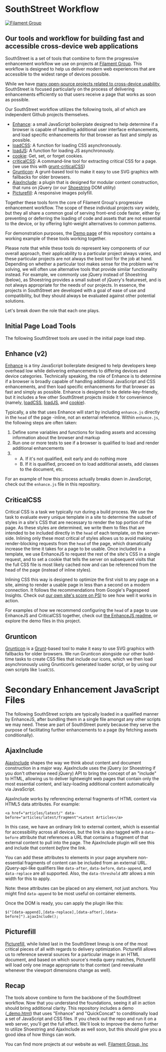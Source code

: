 # SouthStreet Workflow

[![Filament Group](http://filamentgroup.com/images/fg-logo-positive-sm-crop.png) ](http://www.filamentgroup.com/)

## Our tools and workflow for building fast and accessible cross-device web applications

SouthStreet is a set of tools that combine to form the progressive enhancement workflow we use on projects at [Filament Group](http://filamentgroup.com). This workflow is designed to help us deliver modern web experiences that are accessible to the widest range of devices possible.

While we have [many open-source projects related to cross-device usability](http://filamentgroup.com/code/), SouthStreet is focused particularly on the process of delivering enhancements efficiently so that users receive a page that works as soon as possible.

Our SouthStreet workflow utilizes the following tools, all of which are independent Github projects themselves.  

- [Enhance](https://github.com/filamentgroup/enhance): a small JavaScript boilerplate designed to help determine if a browser is capable of handling additional user interface enhancements, and load specific enhancements for that browser as fast and simply as possible.
- [loadCSS](https://github.com/filamentgroup/loadCSS): A function for loading CSS asynchronously.
- [loadJS](https://github.com/filamentgroup/loadJS): A function for loading JS asynchronously.
- [cookie](https://github.com/filamentgroup/cookie): Get, set, or forget cookies.
- [criticalCSS](https://github.com/filamentgroup/criticalcss/): A command-line tool for extracting critical CSS for a page. (we use this with [grunt-criticalCSS](https://github.com/filamentgroup/grunt-criticalcss/))
- [Grunticon](https://github.com/filamentgroup/grunticon): A grunt-based tool to make it easy to use SVG graphics with fallbacks for older browsers.
- [AjaxInclude](https://github.com/filamentgroup/Ajax-Include-Pattern/): a plugin that is designed for modular content construction, that runs on jQuery (or our [Shoestring](https://github.com/filamentgroup/shoestring) DOM utility)
- [Picturefill](https://github.com/scottjehl/picturefill/): A responsive images polyfill.

Together these tools form the core of Filament Group's progressive enhancement workflow. The scope of these individual projects vary widely, but they all share a common goal of serving front-end code faster, either by preventing or deferring the loading of code and assets that are not essential to the device, or by offering light-weight alternatives to common patterns. 

For demonstration purposes, the [Demo page](http://filamentgroup.github.io/Southstreet/demo.html) of this repository contains a working example of these tools working together.

Please note that while these tools do represent key components of our overall approach, their applicability to a particular project always varies, and these particular projects are not always the best tool for the job at hand. Depending on whether a particular tool makes sense for the problem we're solving, we will often use alternative tools that provide similar functionality instead. For example, we commonly use jQuery instead of Shoestring (below), as Shoestring provides a small subset of jQuery's featureset, and is not always appropriate for the needs of our projects. In essence, the projects in SouthStreet are developed with a goal of ease of use and compatibility, but they should always be evaluated against other potential solutions. 

Let's break down the role that each one plays.

## Initial Page Load Tools

The following SouthStreet tools are used in the initial page load step.

## Enhance (v2)

[Enhance](https://github.com/filamentgroup/enhance) is a tiny JavaScript boilerplate designed to help developers keep overhead low while delivering enhancements to differing devices and device categories. Technically speaking, the role of Enhance is to determine if a browser is broadly capable of handling additional JavaScript and CSS enhancements, and then load specific enhancements for that browser as fast and simply as possible. Enhance is designed to be delete-key-friendly, but it includes a few other SouthStreet projects inside it for convenience (namely, [loadCSS](https://github.com/filamentgroup/loadCSS), [loadJS](https://github.com/filamentgroup/loadJS), and [cookie](https://github.com/filamentgroup/cookie)).

Typically, a site that uses Enhance will start by including `enhance.js` directly in the `head` of the page -inline, not an external reference. Within `enhance.js`, the following steps are often taken:

1. Define some variables and functions for loading assets and accessing information about the browser and markup
2. Run one or more tests to see if a browser is qualified to load and render additional enhancements
3.   
	- A. If it's not qualified, exit early and do nothing more
	- B. If it is qualified, proceed on to load additional assets, add classes to the document, etc.


For an example of how this process actually breaks down in JavaScript, check out the `enhance.js` file in this repository.

## CriticalCSS
Critical CSS is a task we typically run during a build process. We use the task to evaluate every unique template in a site to determine the subset of styles in a site's CSS that are necessary to render the top portion of the page. As these styles are determined, we write them to files that are intended to be included directly in the `head` of each template, on the server-side. Inlining only these most critical of styles allows us to avoid making render-blocking requests from the `head` of the page, which dramatically increase the time it takes for a page to be usable. Once included in a template, we use EnhanceJS to request the rest of the site's CSS in a single request, and to set a cookie that tells the server on subsequent visits that the full CSS file is most likely cached now and can be referenced from the head of the page (instead of inline styles).

Inlining CSS this way is designed to optimize the first visit to any page on a site, aiming to render a usable page in less than a second on a modern connection. It follows the recommendations from Google's Pagespeed Insights. Check out [our own site's score on PSI](https://developers.google.com/speed/pagespeed/insights/?url=filamentgroup.com) to see how well it works in action.

For examples of how we recommend configuring the `head` of a page to use EnhanceJS and CriticalCSS together, check out [the EnhanceJS readme](https://github.com/filamentgroup/enhance#how-to-use), or explore the demo files in this project.


## Grunticon 

[Grunticon](https://github.com/filamentgroup/grunticon) is a [Grunt](http://gruntjs.com/)-based tool to make it easy to use SVG graphics with fallbacks for older browsers. We run Grunticon alongside our other build-time tasks to create CSS files that include our icons, which we then load asynchronously using Grunticon’s generated loader script, or by using our own scripts like `loadCSS`.

# Secondary Enhancement JavaScript Files

The following SouthStreet scripts are typically loaded in a qualified manner by EnhanceJS, after bundling them in a single file amongst any other scripts we may need. These are part of SouthStreet purely because they serve the purpose of facilitating further enhancements to a page (by fetching assets conditionally).

## AjaxInclude

[AjaxInclude](https://github.com/filamentgroup/Ajax-Include-Pattern) shapes the way we think about content and document construction in a major way. AjaxInclude uses the jQuery (or Shoestring if you don't otherwise need jQuery) API to bring the concept of an "include" to HTML, allowing us to deliver lightweight web pages that contain only the most essential content, and lazy-loading additional content automatically via JavaScript.

AjaxInclude works by referencing external fragments of HTML content via HTML5 data attributes. For example:

    <a href="articles/latest/" data-before="articles/latest/fragment">Latest Articles</a>

In this case, we have an ordinary link to external content, which is essential for accessibility across all devices, but the link is also tagged with a `data-before` attribute that references a URL that contains a fragment of that external content to pull into the page. The AjaxInclude plugin will see this and include that content _before_ the link.

You can add these attributes to elements in your page anywhere non-essential fragments of content can be included from an external URL. jQuery-api-like qualifiers like `data-after`, `data-before`, `data-append`, and `data-replace` are all supported. Also, the `data-threshold` attr allows a min width for this to apply.

Note: these attributes can be placed on any element, not just anchors. You might find `data-append` to be most useful on container elements.

Once the DOM is ready, you can apply the plugin like this: 

    $("[data-append],[data-replace],[data-after],[data-before]").ajaxInclude();
	

## Picturefill

[Picturefill](https://github.com/scottjehl/picturefill/), while listed last in the SouthStreet lineup is one of the most critical pieces of all with regards to delivery optimization. 
Picturefill allows us to reference several sources for a particular image in an HTML document, and based on which source's media query matches, Picturefill will load only one image appropriate to that context (and reevaluate whenever the viewport dimensions change as well).


## Recap

The tools above combine to form the backbone of the SouthStreet workflow. Now that you understand the foundations, seeing it all in action should bring additional clarity. This repository includes a demo ([_demo.html](https://github.com/filamentgroup/Southstreet/blob/master/demo.html)) that uses "Enhance" and "QuickConcat" to conditionally load a set of JavaScript and CSS files. If you check out the repo and run it on a web server, you'll get the full effect. We'll look to improve the demo further to utilize Shoestring and AjaxInclude as well soon, but this should give you a good idea of how things can work.

You can find more projects at our website as well. [Filament Group, Inc](http://filamentgroup.com/code)

